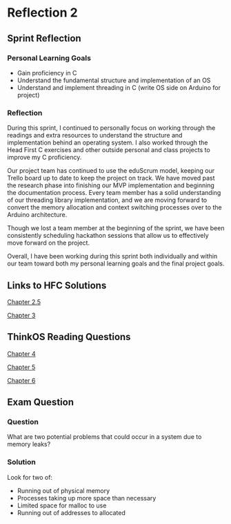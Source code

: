 # Reflection 2

## Sprint Reflection
### Personal Learning Goals

* Gain proficiency in C
* Understand the fundamental structure and implementation of an OS
* Understand and implement threading in C (write OS side on Arduino for project)


### Reflection
During this sprint, I continued to personally focus on working through the readings and extra resources to understand the structure and implementation behind an operating system.  I also worked through the Head First C exercises and other outside personal and class projects to improve my C proficiency.

Our project team has continued to use the eduScrum model, keeping our Trello board up to date to keep the project on track.  We have moved past the research phase into finishing our MVP implementation and beginning the documentation process.  Every team member has a solid understanding of our threading library implementation, and we are moving forward to convert the memory allocation and context switching processes over to the Arduino architecture.

Though we lost a team member at the beginning of the sprint, we have been consistently scheduling hackathon sessions that allow us to effectively move forward on the project.

Overall, I have been working during this sprint both individually and within our team toward both my personal learning goals and the final project goals.


## Links to HFC Solutions
[Chapter 2.5](https://github.com/kghite/ExercisesInC/tree/master/exercises/ex02.5)

[Chapter 3](https://github.com/kghite/ExercisesInC/tree/master/exercises/ex03)

## ThinkOS Reading Questions
[Chapter 4](../reading_questions/think_os_ch4.md)

[Chapter 5](../reading_questions/think_os_ch5.md)

[Chapter 6](../reading_questions/think_os_ch6.md)


## Exam Question
### Question

What are two potential problems that could occur in a system due to memory leaks? 

### Solution

Look for two of: 

* Running out of physical memory 
* Processes taking up more space than necessary
* Limited space for malloc to use
* Running out of addresses to allocated